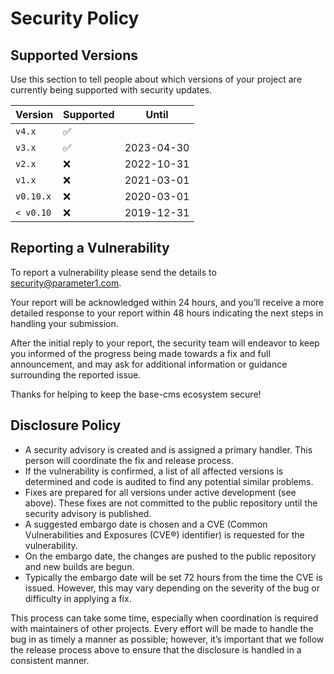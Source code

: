 # Security Policy

## Supported Versions

Use this section to tell people about which versions of your project are
currently being supported with security updates.

| Version   | Supported          | Until |
| --------  | ------------------ | ----- |
| `v4.x`    | :white_check_mark:
| `v3.x`    | :white_check_mark: | 2023-04-30 |
| `v2.x`    | :x:                | 2022-10-31 |
| `v1.x`    | :x:                | 2021-03-01 |
| `v0.10.x` | :x:                | 2020-03-01 |
| `< v0.10` | :x:                | 2019-12-31 |

## Reporting a Vulnerability

To report a vulnerability please send the details to security@parameter1.com.

Your report will be acknowledged within 24 hours, and you’ll receive a more detailed response to your report within 48 hours indicating the next steps in handling your submission.

After the initial reply to your report, the security team will endeavor to keep you informed of the progress being made towards a fix and full announcement, and may ask for additional information or guidance surrounding the reported issue.

Thanks for helping to keep the base-cms ecosystem secure!

## Disclosure Policy

- A security advisory is created and is assigned a primary handler. This person will coordinate the fix and release process.
- If the vulnerability is confirmed, a list of all affected versions is determined and code is audited to find any potential similar problems.
- Fixes are prepared for all versions under active development (see above). These fixes are not committed to the public repository until the security advisory is published.
- A suggested embargo date is chosen and a CVE (Common Vulnerabilities and Exposures (CVE®) identifier) is requested for the vulnerability.
- On the embargo date, the changes are pushed to the public repository and new builds are begun.
- Typically the embargo date will be set 72 hours from the time the CVE is issued. However, this may vary depending on the severity of the bug or difficulty in applying a fix.

This process can take some time, especially when coordination is required with maintainers of other projects. Every effort will be made to handle the bug in as timely a manner as possible; however, it’s important that we follow the release process above to ensure that the disclosure is handled in a consistent manner.
